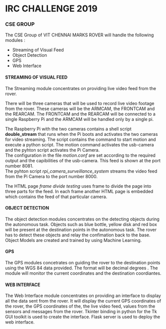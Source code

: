 # IRC CHALLENGE 2019  
### CSE GROUP

The CSE Group of VIT CHENNAI MARKS ROVER will handle the following modules : 
* Streaming of Visual Feed
* Object Detection 
* GPS
* Web Interface

#### STREAMING OF VISUAL FEED  

The Streaming module concentrates on providing live video feed from the rover.

There will be three cameras that will be used to record live video footage from the rover. These cameras will be the ARMCAM, the FRONTCAM and the REARCAM. The FRONTCAM and the REARCAM will be connected to a single Raspberry Pi and the ARMCAM will be handled only by a single pi. 

The Raspberry Pi with the two cameras contains a shell script **double_stream** that runs when the Pi boots and activates the two cameras for video streaming. The script contains the command to start motion and execute a python script. The motion command activates the usb-camera and the pyhton script activates the Pi Camera.  
The configuration in the file _motion.conf_ are set according to the required output and the capibilities of the usb-camera. This feed is shown at the port number 8081.  
The pyhton script _rpi_camera_surveillance_system_ streams the video feed from the Pi Camera to the port number 8000.  

The HTML page _frame divide testing_ uses frame to divide the page into three parts for the feed. In each frame another HTML page is embedded which contains the feed of that particular camera. 

#### OBJECT DETECTION

The object detection modules concentrates on the detecting objects during the autonomous task. Objects such as blue bottle, yellow disk and red box will be present at the destination points in the autonomous task. The rover has to detect these objects and relay the confimation back to the base. Object Models are created and trained by using Machine Learning.

#### GPS

The GPS modules concetrates on guiding the rover to the destination points using the WGS 84 data provided. The format will be decimal degrees . The module will monitor the current coordinates and the destination coordiantes.  

#### WEB INTERFACE

The Web Interface module concentrates on providing an interface to display all the data sent from the rover. It will display the current GPS coordinates of the rover, the GPS coordinates of the, the live video feed, values from the sensors and messages from the rover. Tkinter binding in python for the Tk GUI toolkit is used to create the interface. Flask server is used to deploy the web interface.
